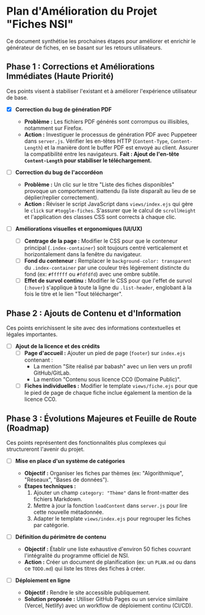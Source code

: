 # Plan d'Amélioration du Projet "Fiches NSI"

Ce document synthétise les prochaines étapes pour améliorer et enrichir le générateur de fiches, en se basant sur les retours utilisateurs.

## Phase 1 : Corrections et Améliorations Immédiates (Haute Priorité)

Ces points visent à stabiliser l'existant et à améliorer l'expérience utilisateur de base.

- [x] **Correction du bug de génération PDF**
    - **Problème :** Les fichiers PDF générés sont corrompus ou illisibles, notamment sur Firefox.
    - **Action :** Investiguer le processus de génération PDF avec Puppeteer dans `server.js`. Vérifier les en-têtes HTTP (`Content-Type`, `Content-Length`) et la manière dont le buffer PDF est envoyé au client. Assurer la compatibilité entre les navigateurs. **Fait : Ajout de l'en-tête `Content-Length` pour stabiliser le téléchargement.**

- [ ] **Correction du bug de l'accordéon**
    - **Problème :** Un clic sur le titre "Liste des fiches disponibles" provoque un comportement inattendu (la liste disparaît au lieu de se déplier/replier correctement).
    - **Action :** Réviser le script JavaScript dans `views/index.ejs` qui gère le `click` sur `#toggle-fiches`. S'assurer que le calcul de `scrollHeight` et l'application des classes CSS sont corrects à chaque clic.

- [ ] **Améliorations visuelles et ergonomiques (UI/UX)**
    - [ ] **Centrage de la page :** Modifier le CSS pour que le conteneur principal (`.index-container`) soit toujours centré verticalement et horizontalement dans la fenêtre du navigateur.
    - [ ] **Fond du conteneur :** Remplacer le `background-color: transparent` du `.index-container` par une couleur très légèrement distincte du fond (ex: `#ffffff` ou `#fdfdfd`) avec une ombre subtile.
    - [ ] **Effet de survol continu :** Modifier le CSS pour que l'effet de survol (`:hover`) s'applique à toute la ligne du `.list-header`, englobant à la fois le titre et le lien "Tout télécharger".

## Phase 2 : Ajouts de Contenu et d'Information

Ces points enrichissent le site avec des informations contextuelles et légales importantes.

- [ ] **Ajout de la licence et des crédits**
    - [ ] **Page d'accueil :** Ajouter un pied de page (`footer`) sur `index.ejs` contenant :
        - La mention "Site réalisé par babash" avec un lien vers un profil GitHub/GitLab.
        - La mention "Contenu sous licence CC0 (Domaine Public)".
    - [ ] **Fiches individuelles :** Modifier le template `views/fiche.ejs` pour que le pied de page de chaque fiche inclue également la mention de la licence CC0.

## Phase 3 : Évolutions Majeures et Feuille de Route (Roadmap)

Ces points représentent des fonctionnalités plus complexes qui structureront l'avenir du projet.

- [ ] **Mise en place d'un système de catégories**
    - **Objectif :** Organiser les fiches par thèmes (ex: "Algorithmique", "Réseaux", "Bases de données").
    - **Étapes techniques :**
        1. Ajouter un champ `category: "Thème"` dans le front-matter des fichiers Markdown.
        2. Mettre à jour la fonction `loadContent` dans `server.js` pour lire cette nouvelle métadonnée.
        3. Adapter le template `views/index.ejs` pour regrouper les fiches par catégorie.

- [ ] **Définition du périmètre de contenu**
    - **Objectif :** Établir une liste exhaustive d'environ 50 fiches couvrant l'intégralité du programme officiel de NSI.
    - **Action :** Créer un document de planification (ex: un `PLAN.md` ou dans ce `TODO.md`) qui liste les titres des fiches à créer.

- [ ] **Déploiement en ligne**
    - **Objectif :** Rendre le site accessible publiquement.
    - **Solution proposée :** Utiliser GitHub Pages ou un service similaire (Vercel, Netlify) avec un workflow de déploiement continu (CI/CD).